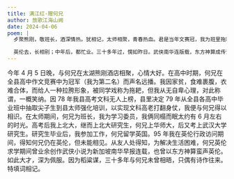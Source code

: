 ```yaml
---
title: 满江红·赠何兄
author: 放歌江海山阙
date: 2024-04-06
poem: |
  歺聚熊刚，敬班长，酒深情热。犹相记，太师相聚，青春热血。君是当年文赛冠，我为班里拖耙客。记当时，一榻被同眠，双三月。

  英伦去，长相别；中年后，都忙业。三十多年过，愰如昨日。武侠南华连版载，东方神算成传说。愿与君，还赋谪仙诗，追黄鹤。
---
```


今年 4 月 5 日晚，与何兄在太湖熊刚酒店相聚，心情大好。在高中时期，何兄在全县高中作文竞赛中为冠军（我为第二名）而声名远播。我因家贫，食难裹腹，衣难合体，而给人一种拉胯形象，被同学戏称为拖耙，但我从无自卑心理，对此称谓，一概笑纳。因 78 年我县高考文科无人上榜，县里决定 79 年从全县各高中毕业班中抽取尖子生到县太师强化培训，以实现文科高老打翻身仗，我便与何兄得以相识。在太师期间，何兄为班长，我为学习委员，我俩同榻而眠太约有 6 月左右的时光。高考后我上北大，继而上北大研究生，何兄上华师大，后又考上武汉大学研究生。研究生毕业后，我参加工作，何兄留学英国。95 年我在英伦行政访问期间，得知何兄仍在英伦，但未能相见。从友人处得知，为解决生活困难，何兄英伦求学期间曾业余创作武侠小说为新加坡南华早报连载，也曾以东方神算蛮声英伦。如此大才，深为佩服。因为稻粱谋，三十多年与何兄未曾相晤，只偶有诗作往来。特填词相记。
